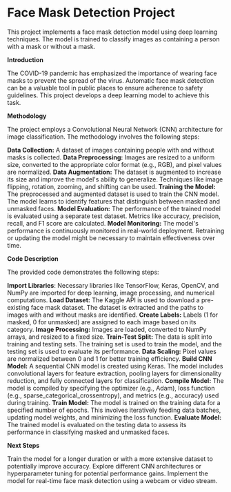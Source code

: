 <h1>Face Mask Detection Project</h1>

This project implements a face mask detection model using deep learning techniques. The model is trained to classify images as containing a person with a mask or without a mask.

**Introduction**

The COVID-19 pandemic has emphasized the importance of wearing face masks to prevent the spread of the virus. Automatic face mask detection can be a valuable tool in public places to ensure adherence to safety guidelines. This project develops a deep learning model to achieve this task.

**Methodology**

The project employs a Convolutional Neural Network (CNN) architecture for image classification. The methodology involves the following steps:

**Data Collection:** A dataset of images containing people with and without masks is collected.
**Data Preprocessing:** Images are resized to a uniform size, converted to the appropriate color format (e.g., RGB), and pixel values are normalized.
**Data Augmentation:** The dataset is augmented to increase its size and improve the model's ability to generalize. Techniques like image flipping, rotation, zooming, and shifting can be used.
**Training the Model:** The preprocessed and augmented dataset is used to train the CNN model. The model learns to identify features that distinguish between masked and unmasked faces.
**Model Evaluation:** The performance of the trained model is evaluated using a separate test dataset. Metrics like accuracy, precision, recall, and F1 score are calculated.
**Model Monitoring:** The model's performance is continuously monitored in real-world deployment. Retraining or updating the model might be necessary to maintain effectiveness over time.


**Code Description**

The provided code demonstrates the following steps:

**Import Libraries**: Necessary libraries like TensorFlow, Keras, OpenCV, and NumPy are imported for deep learning, image processing, and numerical computations.
**Load Dataset:** The Kaggle API is used to download a pre-existing face mask dataset. The dataset is extracted and the paths to images with and without masks are identified.
**Create Labels:** Labels (1 for masked, 0 for unmasked) are assigned to each image based on its category.
**Image Processing:** Images are loaded, converted to NumPy arrays, and resized to a fixed size.
**Train-Test Split:** The data is split into training and testing sets. The training set is used to train the model, and the testing set is used to evaluate its performance.
**Data Scaling:** Pixel values are normalized between 0 and 1 for better training efficiency.
**Build CNN Model:** A sequential CNN model is created using Keras. The model includes convolutional layers for feature extraction, pooling layers for dimensionality reduction, and fully connected layers for classification.
**Compile Model:** The model is compiled by specifying the optimizer (e.g., Adam), loss function (e.g., sparse_categorical_crossentropy), and metrics (e.g., accuracy) used during training.
**Train Model:** The model is trained on the training data for a specified number of epochs. This involves iteratively feeding data batches, updating model weights, and minimizing the loss function.
**Evaluate Model:** The trained model is evaluated on the testing data to assess its performance in classifying masked and unmasked faces.


**Next Steps**

Train the model for a longer duration or with a more extensive dataset to potentially improve accuracy.
Explore different CNN architectures or hyperparameter tuning for potential performance gains.
Implement the model for real-time face mask detection using a webcam or video stream.
